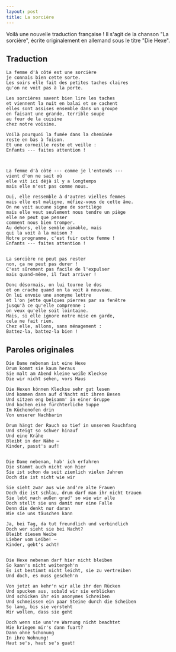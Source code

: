 ```yaml
---
layout: post
title: La sorcière
---
```


Voilà une nouvelle traduction française ! Il s'agit de la chanson "La sorcière",
écrite originalement en allemand sous le titre "Die Hexe".


Traduction
----------

	La femme d'à côté est une sorcière
	je connais bien cette sorte.
	Les soirs elle fait des petites taches claires
	qu'on ne voit pas à la porte.

	Les sorcières savent bien lire les taches
	et viennent la nuit en balai et se cachent
	elles sont assises ensemble dans un groupe
	en faisant une grande, terrible soupe
	au four de la cuisine
	chez notre voisine.

	Voilà pourquoi la fumée dans la cheminée
	reste en bas à foison.
	Et une corneille reste et veille :
	Enfants --- faites attention !



	La femme d'à côté --- comme je l'entends ---
	vient d'on ne sait où
	elle vit ici déjà il y a longtemps
	mais elle n'est pas comme nous.

	Oui, elle ressemble à d'autres vielles femmes
	mais elle est maligne, méfiez-vous de cette âme.
	On ne voit aucune signe de sortilège
	mais elle veut seulement nous tendre un piège
	elle ne peut que penser
	comment nous bien tromper.
	Au dehors, elle semble aimable, mais
	qui la voit à la maison ?
	Notre programme, c'est fuir cette femme !
	Enfants --- faites attention !


	La sorcière ne peut pas rester
	non, ça ne peut pas durer !
	C'est sûrement pas facile de l'expulser
	mais quand-même, il faut arriver !

	Donc désormais, on lui tourne le dos
	et on crache quand on la voit à nouveau.
	On lui envoie une anonyme lettre
	et l'on jette quelques pierres par sa fenêtre
	jusqu'à ce qu'elle comprenne :
	on veux qu'elle soit lointaine.
	Mais, si elle ignore notre mise en garde,
	cela ne fait rien.
	Chez elle, allons, sans ménagement :
	Battez-la, battez-la bien !


Paroles originales
------------------

	Die Dame nebenan ist eine Hexe
	Drum kommt sie kaum heraus
	Sie malt am Abend kleine weiße Kleckse
	Die wir nicht sehen, vors Haus

	Die Hexen können Kleckse sehr gut lesen
	Und kommen dann auf d'Nacht mit ihren Besen
	Und sitzen eng beisamm' in einer Gruppe
	Und kochen eine fürchterliche Suppe
	Im Küchenofen drin
	Von unserer Nachbarin

	Drum hängt der Rauch so tief in unserem Rauchfang
	Und steigt so schwer hinauf
	Und eine Krähe
	Bleibt in der Nähe –
	Kinder, passt's auf!


	Die Dame nebenan, hab' ich erfahren
	Die stammt auch nicht von hier
	Sie ist schon da seit ziemlich vielen Jahren
	Doch die ist nicht wie wir

	Sie sieht zwar aus wie and're alte Frauen
	Doch die ist schlau, drum darf man ihr nicht trauen
	Sie lebt nach außen grad' so wie wir alle
	Doch stellt sie uns damit nur eine Falle
	Denn die denkt nur daran
	Wie sie uns täuschen kann

	Ja, bei Tag, da tut freundlich und verbindlich
	Doch wer sieht sie bei Nacht?
	Bleibt diesem Weibe
	Lieber vom Leibe! –
	Kinder, gebt's acht!


	Die Hexe nebenan darf hier nicht bleiben
	So kann's nicht weitergeh'n
	Es ist bestimmt nicht leicht, sie zu vertreiben
	Und doch, es muss gescheh'n

	Von jetzt an kehr'n wir alle ihr den Rücken
	Und spucken aus, sobald wir sie erblicken
	Und schicken ihr ein anonymes Schreiben
	Und schmeissen ein paar Steine durch die Scheiben
	So lang, bis sie versteht
	Wir wollen, dass sie geht

	Doch wenn sie uns're Warnung nicht beachtet
	Wie kriegen mir's dann fuart?
	Dann ohne Schonung
	In ihre Wohnung!
	Haut se's, haut se's guat!

